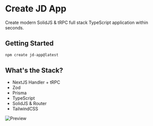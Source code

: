 # Create JD App

Create modern SolidJS & tRPC full stack TypeScript application within seconds.

## Getting Started

```bash
npm create jd-app@latest
```

## What's the Stack?

- NextJS Handler + tRPC
- Zod
- Prisma
- TypeScript
- SolidJS & Router
- TailwindCSS

![Preview](https://user-images.githubusercontent.com/91349014/190457447-3fa7dc08-cb5e-4e03-81d3-955133cae0ad.png)
